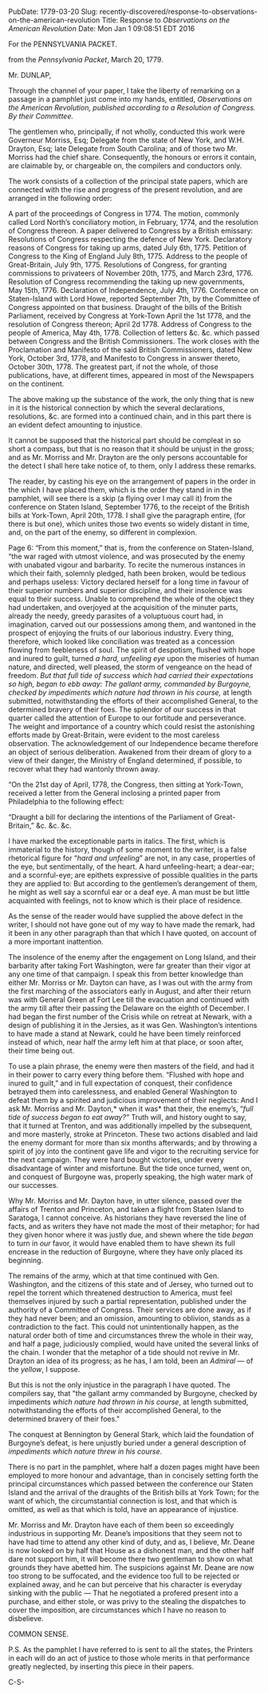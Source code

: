 PubDate: 1779-03-20
Slug: recently-discovered/response-to-observations-on-the-american-revolution
Title: Response to *Observations on the American Revolution*
Date: Mon Jan  1 09:08:51 EDT 2016


For the PENNSYLVANIA PACKET.

from the *Pennsylvania Packet*, March 20, 1779.

Mr. DUNLAP,

Through the channel of your paper, I take the liberty of remarking on a passage in a pamphlet just come into my hands, entitled, *Observations on the American Revolution, published according to a Resolution of Congress. By their Committee.*

The gentlemen who, principally, if not wholly, conducted this work were Governeur Morriss, Esq; Delegate from the state of New York, and W.H. Drayton, Esq; late Delegate from South Carolina; and of those two Mr. Morriss had the chief share.  Consequently, the honours or errors it contain, are claimable by, or chargeable on, the compilers and conductors only.

The work consists of a collection of the principal state papers, which are connected with the rise and progress of the present revolution, and are arranged in the following order:

A part of the proceedings of Congress in 1774. The motion, commonly called Lord North’s conciliatory motion, in February, 1774, and the resolution of Congress thereon.  A paper delivered to Congress by a British emissary: Resolutions of Congress respecting the defence of New York. Declaratory reasons of Congress for taking up arms, dated July 6th, 1775. Petition of Congress to the King of England July 8th, 1775. Address to the people of Great-Britain, July 9th, 1775.  Resolutions of Congress, for granting commissions to privateers of November 20th, 1775, and March 23rd, 1776. Resolution of Congress recommending the taking up new governments, May 15th, 1776. Declaration of Independence, July 4th, 1776. Conference on Staten-Island with Lord Howe, reported September 7th, by the Committee of Congress appointed on that business. Draught of the bills of the British Parliament, received by Congress at York-Town April the 1st 1778, and the resolution of Congress thereon; April 2d 1778. Address of Congress to the people of America, May 4th, 1778. Collection of letters &c. &c. which passed between Congress and the British Commissioners. The work closes with the Proclamation and Manifesto of the said British Commissioners, dated New York, October 3rd, 1778, and Manifesto to Congress in answer thereto, October 30th, 1778. The greatest part, if not the whole, of those publications, have, at different times, appeared in most of the Newspapers on the continent.

The above making up the substance of the work, the only thing that is new in it is the historical connection by which the several declarations, resolutions, &c. are formed into a continued chain, and in this part there is an evident defect amounting to injustice. 

It cannot be supposed that the historical part should be compleat in so short a compass, but that is no reason that it should be unjust in the gross; and as Mr. Morriss and Mr. Drayton are the only persons accountable for the detect I shall here take notice of, to them, only I address these remarks. 

The reader, by casting his eye on the arrangement of papers in the order in the which I have placed them, which is the order they stand in in the pamphlet, will see there is a skip (a flying over I may call it) from the conference on Staten Island, September 1776, to the receipt of the British bills at York-Town, April 20th, 1778. I shall give the paragraph entire, (for there is but one), which unites those two events so widely distant in time, and, on the part of the enemy, so different in complexion.

Page 6: “From this moment,” that is, from the conference on Staten-Island, “the war raged with utmost violence, and was prosecuted by the enemy with unabated vigour and barbarity. To recite the numerous instances in which their faith, solemnly pledged, hath been broken, would be tedious and perhaps useless: Victory declared herself for a long time in favour of their superior numbers and superior discipline, and their insolence was equal to their success. Unable to comprehend the whole of the object they had undertaken, and overjoyed at the acquisition of the minuter parts, already the needy, greedy parasites of a voluptuous court had, in imagination, carved out our possessions among them, and wantoned in the prospect of enjoying the fruits of our laborious industry. Every thing, therefore, which looked like conciliation was treated as a concession flowing from feebleness of soul. The spirit of despotism, flushed with hope and inured to guilt, turned *a hard, unfeeling eye* upon the miseries of human nature, and directed, well pleased, the storm of vengeance on the head of freedom. *But that full tide of success which had carried their expectations so high, began to ebb away: The gallant army, commanded by Burgoyne, checked by impediments which nature had thrown in his course,* at length submitted, notwithstanding the efforts of their accomplished General, to the determined bravery of their foes. The splendor of our success in that quarter called the attention of Europe to our fortitude and perseverance. The weight and importance of a country which could resist the astonishing efforts made by Great-Britain, were evident to the most careless observation. The acknowledgement of our Independence became therefore an object of serious deliberation. Awakened from their dream of glory to a view of their danger, the Ministry of England determined, if possible, to recover what they had wantonly thrown away.

“On the 21st day of April, 1778, the Congress, then sitting at York-Town, received a letter from the General inclosing a printed paper from Philadelphia to the following effect:

“Draught a bill for declaring the intentions of the Parliament of Great-Britain,” &c. &c. &c.

I have marked the exceptionable parts in italics. The first, which is immaterial to the history, though of some moment to the writer, is a false rhetorical figure for “*hard and unfeeling*” are not, in any case, properties of the eye, but sentimentally, of the heart. A hard unfeeling-heart; a dear-ear; and a scornful-eye; are epithets expressive of possible qualities in the parts they are applied to: But according to the gentlemen’s derangement of them, he might as well say a scornful ear or a deaf eye. A man must be but little acquainted with feelings, not to know which is their place of residence. 

As the sense of the reader would have supplied the above defect in the writer, I should not have gone out of my way to have made the remark, had it been in any other paragraph than that which I have quoted, on account of a more important inattention.

The insolence of the enemy after the engagement on Long Island, and their barbarity after taking Fort Washington, were far greater than their vigor at any one time of that campaign. I speak this from better knowledge than either Mr. Morriss or Mr. Dayton can have, as I was out with the army from the first marching of the associators early in August, and after their return was with General Green at Fort Lee till the evacuation and continued with the army till after their passing the Delaware on the eighth of December.  I had began the first number of the Crisis while on retreat at Newark, with a design of publishing it in the Jersies, as it was Gen. Washington’s intentions to have made a stand at Newark, could he have been timely reinforced instead of which, near half the army left him at that place, or soon after, their time being out.

To use a plain phrase, the enemy were then masters of the field, and had it in their power to carry every thing before them. “Flushed with hope and inured to guilt,” and in full expectation of conquest, their confidence betrayed them into carelessness, and enabled General Washington to defeat them by a spirited and judicious improvement of their neglects: And I ask Mr. Morriss and Mr. Dayton,* when it was* that their, the enemy’s, “*full tide of success began to eat away?”* Truth will, and history ought to say, that it turned at Trenton, and was additionally impelled by the subsequent, and more masterly, stroke at Princeton. These two actions disabled and laid the enemy dormant for more than six months afterwards; and by throwing a spirit of joy into the continent gave life and vigor to the recruiting service for the next campaign. They were hard bought victories, under every disadvantage of winter and misfortune. But the tide once turned, went on, and conquest of Burgoyne was, properly speaking, the high water mark of our successes.

Why Mr. Morriss and Mr. Dayton have, in utter silence, passed over the affairs of Trenton and Princeton, and taken a flight from Staten Island to Saratoga, I cannot conceive. As historians they have reversed the line of facts, and as writers they have not made the most of their metaphor; for had they given honor where it was justly due, and shewn where the tide *began* to turn in *our* favor, it would have enabled them to have shewn its full encrease in the reduction of Burgoyne, where they have only placed its beginning.

The remains of the army, which at that time continued with Gen. Washington, and the citizens of this state and of Jersey, who turned out to repel the torrent which threatened destruction to America, must feel themselves injured by such a partial representation, published under the authority of a Committee of Congress. Their services are done away, as if they had never been; and an omission, amounting to oblivion, stands as a contradiction to the fact. This could not unintentionally happen, as the natural order both of time and circumstances threw the whole in their way, and half a page, judiciously complied, would have united the several links of the chain. I wonder that the metaphor of a tide should not revive in Mr. Drayton an idea of its progress; as he has, I am told, been an *Admiral* &mdash; of the *yellow*, I suppose.

But this is not the only injustice in the paragraph I have quoted. The compilers say, that "the gallant army commanded by 
Burgoyne, checked by impediments *which nature had thrown in his course*, at length submitted, notwithstanding the efforts of their accomplished General, to the determined bravery of their foes."

The conquest at Bennington by General Stark, which laid the foundation of Burgoyne’s defeat, is here unjustly buried under a general description of *impediments which nature threw in his course*.

There is no part in the pamphlet, where half a dozen pages might have been employed to more honour and advantage, than in concisely setting forth the principal circumstances which passed between the conference our Staten Island and the arrival of the draughts of the British bills at York Town; for the want of which, the circumstantial connection is lost, and that which is omitted, as well as that which is told, have an appearance of injustice.

Mr. Morriss and Mr. Drayton have each of them been so exceedingly industrious in supporting Mr. Deane’s impositions that they seem not to have had time to attend any other kind of duty, and as, I believe, Mr. Deane is now looked on by half that House as a dishonest man, and the other half dare not support him, it will become there two gentleman to show on what grounds they have abetted him.  The suspicions against Mr. Deane are now too strong to be suffocated, and the evidence too full to be rejected or explained away, and he can but perceive that his character is everyday sinking with the public &mdash; That he negotiated a profered present into a purchase, and either stole, or was privy to the stealing the dispatches to cover the imposition, are circumstances which I have no reason to disbelieve. 

COMMON SENSE.

P.S. As the pamphlet I have referred to is sent to all the states, the Printers in each will do an act of justice to those whole merits in that performance greatly neglected, by inserting this piece in their papers. 

C-S-
